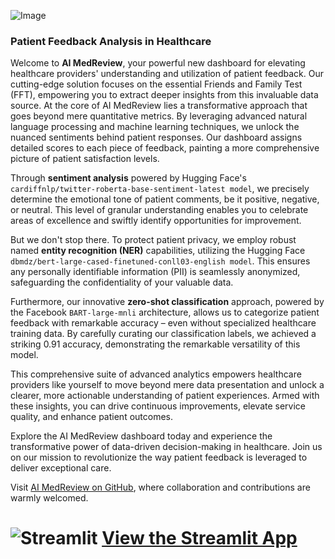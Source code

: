 ![Image](https://github.com/janduplessis883/friends-and-family-test-analysis/blob/master/images/fftestabout.png?raw=true)

### Patient Feedback Analysis in Healthcare
Welcome to **AI MedReview**, your powerful new dashboard for elevating healthcare providers' understanding and utilization of patient feedback. Our cutting-edge solution focuses on the essential Friends and Family Test (FFT), empowering you to extract deeper insights from this invaluable data source.
At the core of AI MedReview lies a transformative approach that goes beyond mere quantitative metrics. By leveraging advanced natural language processing and machine learning techniques, we unlock the nuanced sentiments behind patient responses. Our dashboard assigns detailed scores to each piece of feedback, painting a more comprehensive picture of patient satisfaction levels.

Through **sentiment analysis** powered by Hugging Face's `cardiffnlp/twitter-roberta-base-sentiment-latest model`, we precisely determine the emotional tone of patient comments, be it positive, negative, or neutral. This level of granular understanding enables you to celebrate areas of excellence and swiftly identify opportunities for improvement.

But we don't stop there. To protect patient privacy, we employ robust named **entity recognition (NER)** capabilities, utilizing the Hugging Face `dbmdz/bert-large-cased-finetuned-conll03-english model`. This ensures any personally identifiable information (PII) is seamlessly anonymized, safeguarding the confidentiality of your valuable data.

Furthermore, our innovative **zero-shot classification** approach, powered by the Facebook `BART-large-mnli` architecture, allows us to categorize patient feedback with remarkable accuracy – even without specialized healthcare training data. By carefully curating our classification labels, we achieved a striking 0.91 accuracy, demonstrating the remarkable versatility of this model.

This comprehensive suite of advanced analytics empowers healthcare providers like yourself to move beyond mere data presentation and unlock a clearer, more actionable understanding of patient experiences. Armed with these insights, you can drive continuous improvements, elevate service quality, and enhance patient outcomes.

Explore the AI MedReview dashboard today and experience the transformative power of data-driven decision-making in healthcare. Join us on our mission to revolutionize the way patient feedback is leveraged to deliver exceptional care.

Visit [AI MedReview on GitHub](https://github.com/janduplessis883/friends-and-family-test-analysis), where collaboration and contributions are warmly welcomed.


# ![Streamlit](https://img.icons8.com/ios/100/streamlit.png) [View the Streamlit App](https://friends-and-family-test-analysis-pqev4j3c9katnrlv8kktnb.streamlit.app/)
